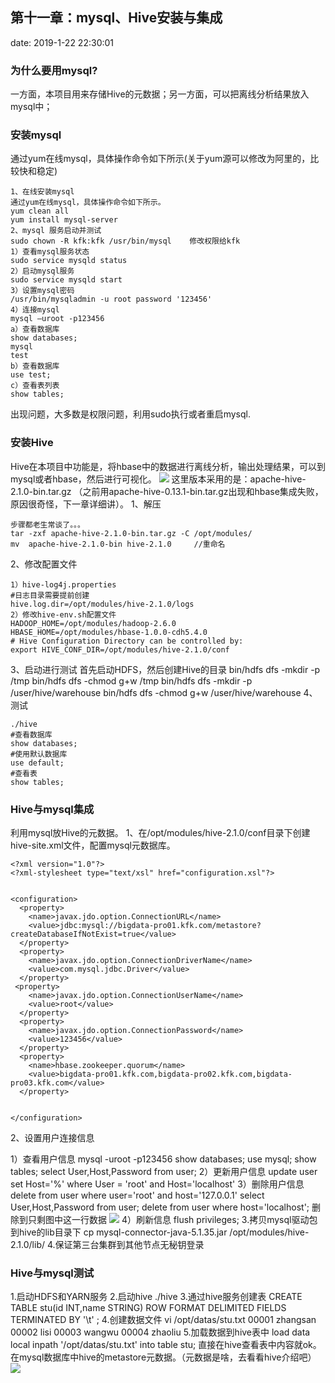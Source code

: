 ﻿## 第十一章：mysql、Hive安装与集成
date: 2019-1-22 22:30:01


### 为什么要用mysql?
一方面，本项目用来存储Hive的元数据；另一方面，可以把离线分析结果放入mysql中；

### 安装mysql
通过yum在线mysql，具体操作命令如下所示(关于yum源可以修改为阿里的，比较快和稳定)
```
1、在线安装mysql
通过yum在线mysql，具体操作命令如下所示。
yum clean all
yum install mysql-server
2、mysql 服务启动并测试
sudo chown -R kfk:kfk /usr/bin/mysql    修改权限给kfk
1）查看mysql服务状态
sudo service mysqld status  
2）启动mysql服务
sudo service mysqld start
3）设置mysql密码
/usr/bin/mysqladmin -u root password '123456'
4）连接mysql
mysql –uroot -p123456
a）查看数据库
show databases;
mysql
test
b）查看数据库
use test;
c）查看表列表
show tables;
```
出现问题，大多数是权限问题，利用sudo执行或者重启mysql.

### 安装Hive
Hive在本项目中功能是，将hbase中的数据进行离线分析，输出处理结果，可以到mysql或者hbase，然后进行可视化。
![](http://ww1.sinaimg.cn/large/005BOtkIly1fzfpw9k0v7j30kv09rtfp.jpg)
这里版本采用的是：apache-hive-2.1.0-bin.tar.gz
（之前用apache-hive-0.13.1-bin.tar.gz出现和hbase集成失败，原因很奇怪，下一章详细讲）。
1、解压
```
步骤都老生常谈了。。。
tar -zxf apache-hive-2.1.0-bin.tar.gz -C /opt/modules/
mv  apache-hive-2.1.0-bin hive-2.1.0     //重命名
```
2、修改配置文件
```
1）hive-log4j.properties
#日志目录需要提前创建
hive.log.dir=/opt/modules/hive-2.1.0/logs
2）修改hive-env.sh配置文件
HADOOP_HOME=/opt/modules/hadoop-2.6.0
HBASE_HOME=/opt/modules/hbase-1.0.0-cdh5.4.0
# Hive Configuration Directory can be controlled by:
export HIVE_CONF_DIR=/opt/modules/hive-2.1.0/conf
```
3、启动进行测试
首先启动HDFS，然后创建Hive的目录
bin/hdfs dfs -mkdir -p /tmp
bin/hdfs dfs -chmod g+w /tmp
bin/hdfs dfs -mkdir -p /user/hive/warehouse
bin/hdfs dfs -chmod g+w /user/hive/warehouse
4、测试
```
./hive
#查看数据库
show databases;
#使用默认数据库
use default;
#查看表
show tables;

```
### Hive与mysql集成
利用mysql放Hive的元数据。
1、在/opt/modules/hive-2.1.0/conf目录下创建hive-site.xml文件，配置mysql元数据库。
```
<?xml version="1.0"?>
<?xml-stylesheet type="text/xsl" href="configuration.xsl"?>


<configuration>
  <property>
    <name>javax.jdo.option.ConnectionURL</name>
    <value>jdbc:mysql://bigdata-pro01.kfk.com/metastore?createDatabaseIfNotExist=true</value>
  </property>
  <property>
    <name>javax.jdo.option.ConnectionDriverName</name>
    <value>com.mysql.jdbc.Driver</value>
  </property>
 <property>
    <name>javax.jdo.option.ConnectionUserName</name>
    <value>root</value>
  </property>
  <property>
    <name>javax.jdo.option.ConnectionPassword</name>
    <value>123456</value>
  </property>
  <property>
    <name>hbase.zookeeper.quorum</name>   
	<value>bigdata-pro01.kfk.com,bigdata-pro02.kfk.com,bigdata-pro03.kfk.com</value>
  </property>


</configuration>
```
2、设置用户连接信息

1）查看用户信息
mysql -uroot -p123456
show databases;
use mysql;
show tables;
select User,Host,Password from user;
2）更新用户信息
update user set Host='%' where User = 'root' and Host='localhost'
3）删除用户信息
delete from user where user='root' and host='127.0.0.1'
select User,Host,Password from user;
delete from user where host='localhost';
删除到只剩图中这一行数据
![](http://ww1.sinaimg.cn/large/005BOtkIly1fzfqckmjxej30ej031q2s.jpg)
4）刷新信息
flush privileges;
3.拷贝mysql驱动包到hive的lib目录下
cp  mysql-connector-java-5.1.35.jar /opt/modules/hive-2.1.0/lib/
4.保证第三台集群到其他节点无秘钥登录

### Hive与mysql测试
1.启动HDFS和YARN服务
2.启动hive
./hive
3.通过hive服务创建表
CREATE TABLE stu(id INT,name STRING) ROW FORMAT DELIMITED FIELDS TERMINATED BY '\t' ;
4.创建数据文件
vi /opt/datas/stu.txt
00001	zhangsan
00002	lisi
00003	wangwu
00004	zhaoliu
5.加载数据到hive表中
load data local inpath '/opt/datas/stu.txt' into table stu;
直接在hive查看表中内容就ok。
在mysql数据库中hive的metastore元数据。（元数据是啥，去看看hive介绍吧）
![](http://ww1.sinaimg.cn/large/005BOtkIly1fzfqeibkrtj306103ta9v.jpg)